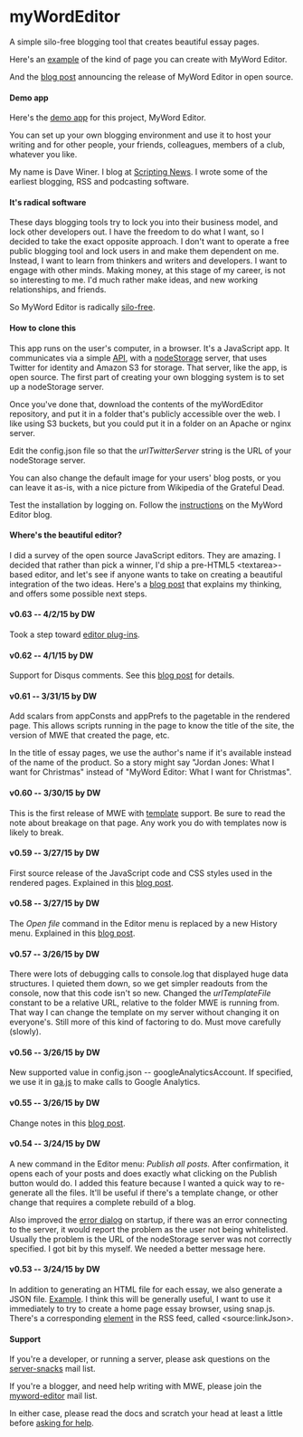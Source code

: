 # myWordEditor

A simple silo-free blogging tool that creates beautiful essay pages. 

Here's an <a href="http://myword.io/users/davewiner/essays/016.html">example</a> of the kind of page you can create with MyWord Editor.

And the <a href="http://scripting.com/2015/03/23/mywordEditorIsOpenSource.html">blog post</a> announcing the release of MyWord Editor in open source.

#### Demo app

Here's the <a href="http://myword.io/editor/">demo app</a> for this project, MyWord Editor.

You can set up your own blogging environment and use it to host your writing and for other people, your friends, colleagues, members of a club, whatever you like.

My name is Dave Winer. I blog at <a href="http://scripting.com/">Scripting News</a>. I wrote some of the earliest blogging, RSS and podcasting software. 

#### It's radical software

These days blogging tools try to lock you into their business model, and lock other developers out. I have the freedom to do what I want, so I decided to take the exact opposite approach. I don't  want to operate a free public blogging tool and lock users in and make them dependent on me. Instead, I want to learn from thinkers and writers and developers. I want to engage with other minds. Making money, at this stage of my career, is not so interesting to me. I'd much rather make ideas, and new working relationships, and friends. 

So MyWord Editor is radically <a href="http://scripting.com/2015/03/19/mywordEditorWillBeSilofreeFromTheStart.html">silo-free</a>. 

#### How to clone this

This app runs on the user's computer, in a browser. It's a JavaScript app. It communicates via a simple <a href="http://api.nodestorage.io/api.js">API</a>, with a <a href="https://github.com/scripting/nodeStorage">nodeStorage</a> server, that uses Twitter for identity and Amazon S3 for storage. That server, like the app, is open source. The first part of creating your own blogging system is to set up a nodeStorage server. 

Once you've done that, download the contents of the myWordEditor repository, and put it in a folder that's publicly accessible over the web. I like using S3 buckets, but you could put it in a folder on an Apache or nginx server. 

Edit the config.json file so that the <i>urlTwitterServer</i> string is the URL of your nodeStorage server. 

You can also change the default image for your users' blog posts, or you can leave it as-is, with a nice picture from Wikipedia of the Grateful Dead. 

Test the installation by logging on. Follow the <a href="http://myword.smallpict.com/2015/03/06/welcomeToMywordEditor.html">instructions</a> on the MyWord Editor blog.

#### Where's the beautiful editor?

I did a survey of the open source JavaScript editors. They are amazing. I decided that rather than pick a winner, I'd ship a pre-HTML5 &lt;textarea>-based editor, and let's see if anyone wants to take on creating a beautiful integration of the two ideas. Here's a <a href="http://scripting.com/2015/03/20/beautifulJavascriptEditors.html">blog post</a> that explains my thinking, and offers some possible next steps.

#### v0.63 -- 4/2/15 by DW

Took a step toward <a href="http://myword.smallpict.com/2015/04/02/towardEditorPlugins.html">editor plug-ins</a>. 

#### v0.62 -- 4/1/15 by DW

Support for Disqus comments. See this <a href="http://myword.smallpict.com/2015/04/01/disqusCommentsInMyword.html">blog post</a> for details.

#### v0.61 -- 3/31/15 by DW

Add scalars from appConsts and appPrefs to the pagetable in the rendered page. This allows scripts running in the page to know the title of the site, the version of MWE that created the page, etc.

In the title of essay pages, we use the author's name if it's available instead of the name of the product. So a story might say "Jordan Jones: What I want for Christmas" instead of "MyWord Editor: What I want for Christmas". 

#### v0.60 -- 3/30/15 by DW

This is the first release of MWE with <a href="http://myword.smallpict.com/2015/03/30/templatesInMyword.html">template</a> support. Be sure to read the note about breakage on that page. Any work you do with templates now is likely to break. 

#### v0.59 -- 3/27/15 by DW

First source release of the JavaScript code and CSS styles used in the rendered pages. Explained in this <a href="http://myword.smallpict.com/2015/03/27/mywordEditorV059.html">blog post</a>. 

#### v0.58 -- 3/27/15 by DW

The *Open file* command in the Editor menu is replaced by a new History menu. Explained in this <a href="http://myword.smallpict.com/2015/03/27/theHistoryMenu.html">blog post</a>.

#### v0.57 -- 3/26/15 by DW

There were lots of debugging calls to console.log that displayed huge data structures. I quieted them down, so we get simpler readouts from the console, now that this code isn't so new. Changed the <i>urlTemplateFile</i> constant to be a relative URL, relative to the folder MWE is running from. That way I can change the template on my server without changing it on everyone's. Still more of this kind of factoring to do. Must move carefully (slowly).

#### v0.56 -- 3/26/15 by DW

New supported value in config.json -- googleAnalyticsAccount. If specified, we use it in <a href="https://github.com/scripting/myWordEditor/blob/master/lib/ga.js">ga.js</a> to make calls to Google Analytics. 

#### v0.55 -- 3/26/15 by DW

Change notes in this <a href="http://myword.smallpict.com/2015/03/26/mywordEditorV055.html">blog post</a>.

#### v0.54 -- 3/24/15 by DW

A new command in the Editor menu: <i>Publish all posts.</i> After confirmation, it opens each of your posts and does exactly what clicking on the Publish button would do. I added this feature because I wanted a quick way to re-generate all the files. It'll be useful if there's a template change, or other change that requires a complete rebuild of a blog.

Also improved the <a href="http://scripting.com/2015/03/24/errorDialog.png">error dialog</a> on startup, if there was an error connecting to the server, it would report the problem as the user not being whitelisted. Usually the problem is the URL of the nodeStorage server was not correctly specified. I got bit by this myself. We needed a better message here. 

#### v0.53 -- 3/24/15 by DW

In addition to generating an HTML file for each essay, we also generate a JSON file. <a href="http://myword.io/users/davewiner/essays/017.json">Example</a>. I think this will be generally useful, I want to use it immediately to try to create a home page essay browser, using snap.js. There's a corresponding <a href="https://github.com/scripting/myWordEditor/blob/master/lib/buildrss.js#L146">element</a> in the RSS feed, called &lt;source:linkJson>. 

#### Support

If you're a developer, or running a server, please ask questions on the <a href="https://groups.google.com/forum/?fromgroups#!forum/server-snacks">server-snacks</a> mail list.

If you're a blogger, and need help writing with MWE, please join the <a href="https://groups.google.com/forum/?fromgroups#!forum/myword-editor">myword-editor</a> mail list.

In either case, please read the docs and scratch your head at least a little before <a href="http://scripting.com/2014/03/19/howToAskForHelpWithSoftware.html">asking for help</a>. 

